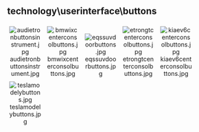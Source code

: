 ## technology\userinterface\buttons
<div class="col" style="display: inline-block; width: 16.66%; padding: 5px; box-sizing: border-box; text-align: center;">
<img src="https://media.evkx.net/multimedia/technology/userinterface/buttons/audietronbuttonsinstrument_xst.jpg" class="img-thumbnail" alt="audietronbuttonsinstrument.jpg">
audietronbuttonsinstrument.jpg
</div>
<div class="col" style="display: inline-block; width: 16.66%; padding: 5px; box-sizing: border-box; text-align: center;">
<img src="https://media.evkx.net/multimedia/technology/userinterface/buttons/bmwixcenterconsolbuttons_xst.jpg" class="img-thumbnail" alt="bmwixcenterconsolbuttons.jpg">
bmwixcenterconsolbuttons.jpg
</div>
<div class="col" style="display: inline-block; width: 16.66%; padding: 5px; box-sizing: border-box; text-align: center;">
<img src="https://media.evkx.net/multimedia/technology/userinterface/buttons/eqssuvdoorbuttons_xst.jpg" class="img-thumbnail" alt="eqssuvdoorbuttons.jpg">
eqssuvdoorbuttons.jpg
</div>
<div class="col" style="display: inline-block; width: 16.66%; padding: 5px; box-sizing: border-box; text-align: center;">
<img src="https://media.evkx.net/multimedia/technology/userinterface/buttons/etrongtcenterconsolbuttons_xst.jpg" class="img-thumbnail" alt="etrongtcenterconsolbuttons.jpg">
etrongtcenterconsolbuttons.jpg
</div>
<div class="col" style="display: inline-block; width: 16.66%; padding: 5px; box-sizing: border-box; text-align: center;">
<img src="https://media.evkx.net/multimedia/technology/userinterface/buttons/kiaev6centerconsolbuttons_xst.jpg" class="img-thumbnail" alt="kiaev6centerconsolbuttons.jpg">
kiaev6centerconsolbuttons.jpg
</div>
<div class="col" style="display: inline-block; width: 16.66%; padding: 5px; box-sizing: border-box; text-align: center;">
<img src="https://media.evkx.net/multimedia/technology/userinterface/buttons/teslamodelybuttons_xst.jpg" class="img-thumbnail" alt="teslamodelybuttons.jpg">
teslamodelybuttons.jpg
</div>
